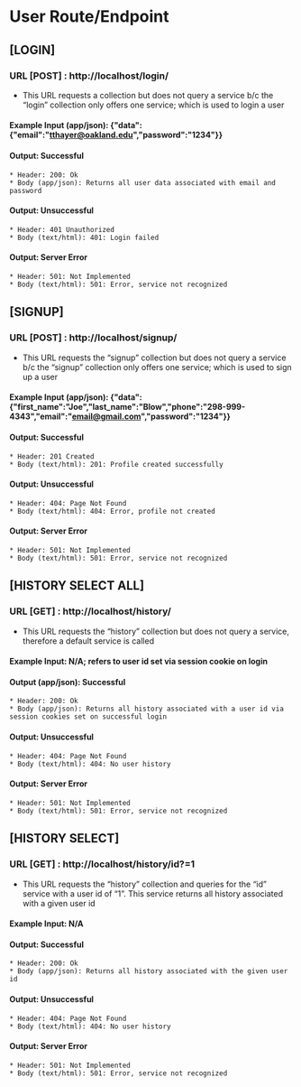 # User Route/Endpoint

## [LOGIN]
### URL [POST] : http://localhost/login/
* This URL requests a collection but does not query a service b/c the “login” collection only offers one service; which is used to login a user
#### Example Input (app/json): {"data":{"email":"tthayer@oakland.edu","password":"1234"}}
#### Output: Successful
    * Header: 200: Ok
    * Body (app/json): Returns all user data associated with email and password
#### Output: Unsuccessful
    * Header: 401 Unauthorized 
    * Body (text/html): 401: Login failed
#### Output: Server Error
    * Header: 501: Not Implemented
    * Body (text/html): 501: Error, service not recognized

## [SIGNUP]
### URL [POST] : http://localhost/signup/
* This URL requests the “signup” collection but does not query a service b/c the “signup” collection only offers one service; which is used to sign up a user
#### Example Input (app/json): {"data":{"first_name":"Joe","last_name":"Blow","phone":"298-999-4343","email":"email@gmail.com","password":"1234"}}
#### Output: Successful 
    * Header: 201 Created
    * Body (text/html): 201: Profile created successfully
#### Output: Unsuccessful 
    * Header: 404: Page Not Found
    * Body (text/html): 404: Error, profile not created
#### Output: Server Error
    * Header: 501: Not Implemented
    * Body (text/html): 501: Error, service not recognized

## [HISTORY SELECT ALL]
### URL [GET] : http://localhost/history/
* This URL requests the “history” collection but does not query a service, therefore a default service is called
#### Example Input: N/A; refers to user id set via session cookie on login
#### Output (app/json): Successful
    * Header: 200: Ok
    * Body (app/json): Returns all history associated with a user id via session cookies set on successful login
#### Output: Unsuccessful
    * Header: 404: Page Not Found
    * Body (text/html): 404: No user history
#### Output: Server Error
    * Header: 501: Not Implemented
    * Body (text/html): 501: Error, service not recognized

## [HISTORY SELECT]
### URL [GET] : http://localhost/history/id?=1
* This URL requests the “history” collection and queries for the “id” service with a user id of “1”. This service returns all history associated with a given user id
#### Example Input: N/A
#### Output: Successful
    * Header: 200: Ok
    * Body (app/json): Returns all history associated with the given user id
#### Output: Unsuccessful 
    * Header: 404: Page Not Found
    * Body (text/html): 404: No user history
#### Output: Server Error
    * Header: 501: Not Implemented
    * Body (text/html): 501: Error, service not recognized

